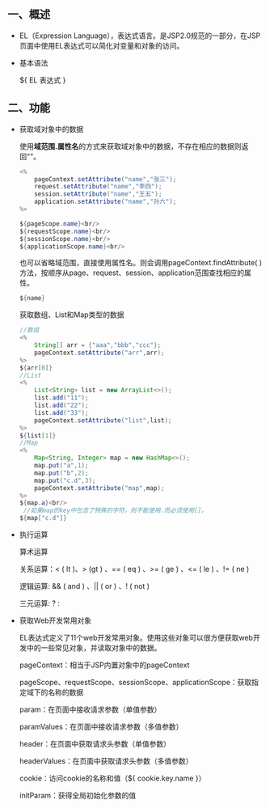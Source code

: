## 一、概述

- EL（Expression Language），表达式语言。是JSP2.0规范的一部分，在JSP页面中使用EL表达式可以简化对变量和对象的访问。

- 基本语法

  ${ EL 表达式 }

## 二、功能

- 获取域对象中的数据

  使用**域范围.属性名**的方式来获取域对象中的数据，不存在相应的数据则返回""。

  ```java
  <%
      pageContext.setAttribute("name","张三");
      request.setAttribute("name","李四");
      session.setAttribute("name","王五");
      application.setAttribute("name","孙六");
  %>
  
  ${pageScope.name}<br/>
  ${requestScope.name}<br/>
  ${sessionScope.name}<br/>
  ${applicationScope.name}<br/>
  ```

  也可以省略域范围，直接使用属性名。则会调用pageContext.findAttribute( )方法，按顺序从page、request、session、application范围查找相应的属性。

  ```java
  ${name}
  ```

  获取数组、List和Map类型的数据

  ```java
  //数组
  <%
      String[] arr = {"aaa","bbb","ccc"};
      pageContext.setAttribute("arr",arr);
  %>
  ${arr[0]}
  //List
  <%
      List<String> list = new ArrayList<>();
      list.add("11");
      list.add("22");
      list.add("33");
      pageContext.setAttribute("list",list);
  %>
  ${list[1]}
  //Map
  <%
      Map<String, Integer> map = new HashMap<>();
      map.put("a",1);
      map.put("b",2);
      map.put("c.d",3);
      pageContext.setAttribute("map",map);
  %>
  ${map.a}<br/>
   //如果map的key中包含了特殊的字符，则不能使用.而必须使用[]。 
  ${map["c.d"]}
  ```

- 执行运算

  算术运算

  关系运算：< ( lt )、> (gt ) 、== ( eq ) 、>= ( ge ) 、<=  ( le ) 、!= ( ne )

  逻辑运算: && ( and ) 、|| ( or ) 、! ( not )

  三元运算: ? : 

- 获取Web开发常用对象

  EL表达式定义了11个web开发常用对象。使用这些对象可以很方便获取web开发中的一些常见对象，并读取对象中的数据。

  pageContext：相当于JSP内置对象中的pageContext

  pageScope、requestScope、sessionScope、applicationScope：获取指定域下的名称的数据

  param：在页面中接收请求参数（单值参数）

  paramValues：在页面中接收请求参数（多值参数）

  header：在页面中获取请求头参数（单值参数）

  headerValues：在页面中获取请求头参数（多值参数）

  cookie：访问cookie的名称和值（${ cookie.key.name }）

  initParam：获得全局初始化参数的值